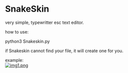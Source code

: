 # SnakeSkin
very simple, typewritter esc text editor.

how to use:

python3 Snakeskin.py <filename>

if Snakeskin cannot find your file, it will create one for you.

example:
<br>
[![img1.png](https://i.postimg.cc/v8qLgxJL/img1.png)](https://postimg.cc/5jzFDyN6)
